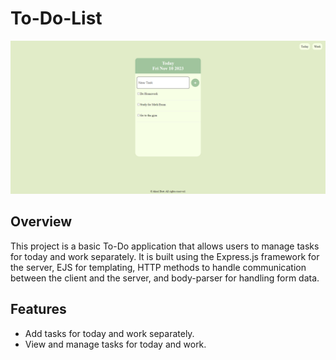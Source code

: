 # To-Do-List
![To Do List Screenshot](images/todolist.png)

## Overview

This project is a basic To-Do application that allows users to manage tasks for today and work separately. It is built using the Express.js framework for the server, EJS for templating, HTTP methods to handle communication between the client and the server, and body-parser for handling form data.

## Features

- Add tasks for today and work separately.
- View and manage tasks for today and work.
